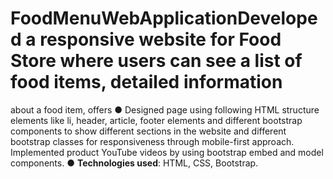# FoodMenuWebApplicationDeveloped a responsive website for Food Store where users can see a list of food items, detailed information
about a food item, offers
● Designed page using following HTML structure elements like li, header, article, footer elements and
different bootstrap components to show different sections in the website and different bootstrap classes
for responsiveness through mobile-first approach.
Implemented product YouTube videos by using bootstrap embed and model components.
●  **Technologies used**: HTML, CSS, Bootstrap.
